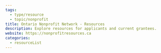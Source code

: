 ```yaml
---
tags:
  - type/resource
  - topic/nonprofit
title: Ontario Nonprofit Network - Resources
description: Explore resources for applicants and current grantees.
website: https://nonprofitresources.ca
categories:
  - resourceList
---
```

